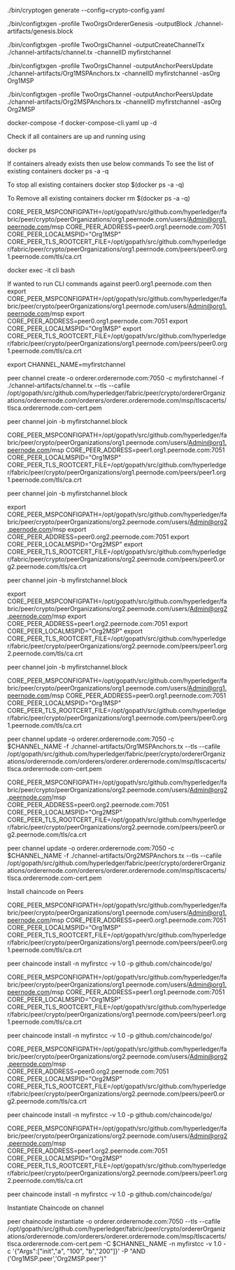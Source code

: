 ./bin/cryptogen generate --config=crypto-config.yaml

./bin/configtxgen -profile TwoOrgsOrdererGenesis -outputBlock ./channel-artifacts/genesis.block

./bin/configtxgen -profile TwoOrgsChannel -outputCreateChannelTx ./channel-artifacts/channel.tx -channelID myfirstchannel

./bin/configtxgen -profile TwoOrgsChannel -outputAnchorPeersUpdate ./channel-artifacts/Org1MSPAnchors.tx -channelID myfirstchannel -asOrg Org1MSP

./bin/configtxgen -profile TwoOrgsChannel -outputAnchorPeersUpdate ./channel-artifacts/Org2MSPAnchors.tx -channelID myfirstchannel -asOrg Org2MSP

docker-compose -f docker-compose-cli.yaml up -d

Check if all containers are up and running using

docker ps

If containers already exists then use below commands 
To see the list of existing containers
docker ps -a -q

To stop all existing containers 
docker stop $(docker ps -a -q)

To Remove all existing containers 
docker rm $(docker ps -a -q)

CORE_PEER_MSPCONFIGPATH=/opt/gopath/src/github.com/hyperledger/fabric/peer/crypto/peerOrganizations/org1.peernode.com/users/Admin@org1.peernode.com/msp
CORE_PEER_ADDRESS=peer0.org1.peernode.com:7051
CORE_PEER_LOCALMSPID="Org1MSP"
CORE_PEER_TLS_ROOTCERT_FILE=/opt/gopath/src/github.com/hyperledger/fabric/peer/crypto/peerOrganizations/org1.peernode.com/peers/peer0.org1.peernode.com/tls/ca.crt


docker exec -it cli bash

If wanted to run CLI commands against peer0.org1.peernode.com then
export CORE_PEER_MSPCONFIGPATH=/opt/gopath/src/github.com/hyperledger/fabric/peer/crypto/peerOrganizations/org1.peernode.com/users/Admin@org1.peernode.com/msp
export CORE_PEER_ADDRESS=peer0.org1.peernode.com:7051
export CORE_PEER_LOCALMSPID="Org1MSP"
export CORE_PEER_TLS_ROOTCERT_FILE=/opt/gopath/src/github.com/hyperledger/fabric/peer/crypto/peerOrganizations/org1.peernode.com/peers/peer0.org1.peernode.com/tls/ca.crt

export CHANNEL_NAME=myfirstchannel

peer channel create -o orderer.orderernode.com:7050 -c myfirstchannel -f ./channel-artifacts/channel.tx --tls --cafile /opt/gopath/src/github.com/hyperledger/fabric/peer/crypto/ordererOrganizations/orderernode.com/orderers/orderer.orderernode.com/msp/tlscacerts/tlsca.orderernode.com-cert.pem

peer channel join -b myfirstchannel.block

CORE_PEER_MSPCONFIGPATH=/opt/gopath/src/github.com/hyperledger/fabric/peer/crypto/peerOrganizations/org1.peernode.com/users/Admin@org1.peernode.com/msp 
CORE_PEER_ADDRESS=peer1.org1.peernode.com:7051 
CORE_PEER_LOCALMSPID="Org1MSP" 
CORE_PEER_TLS_ROOTCERT_FILE=/opt/gopath/src/github.com/hyperledger/fabric/peer/crypto/peerOrganizations/org1.peernode.com/peers/peer1.org1.peernode.com/tls/ca.crt 

peer channel join -b myfirstchannel.block


export CORE_PEER_MSPCONFIGPATH=/opt/gopath/src/github.com/hyperledger/fabric/peer/crypto/peerOrganizations/org2.peernode.com/users/Admin@org2.peernode.com/msp
export CORE_PEER_ADDRESS=peer0.org2.peernode.com:7051
export CORE_PEER_LOCALMSPID="Org2MSP"
export CORE_PEER_TLS_ROOTCERT_FILE=/opt/gopath/src/github.com/hyperledger/fabric/peer/crypto/peerOrganizations/org2.peernode.com/peers/peer0.org2.peernode.com/tls/ca.crt 

peer channel join -b myfirstchannel.block

export CORE_PEER_MSPCONFIGPATH=/opt/gopath/src/github.com/hyperledger/fabric/peer/crypto/peerOrganizations/org2.peernode.com/users/Admin@org2.peernode.com/msp
export CORE_PEER_ADDRESS=peer1.org2.peernode.com:7051
export CORE_PEER_LOCALMSPID="Org2MSP"
export CORE_PEER_TLS_ROOTCERT_FILE=/opt/gopath/src/github.com/hyperledger/fabric/peer/crypto/peerOrganizations/org2.peernode.com/peers/peer1.org2.peernode.com/tls/ca.crt 

peer channel join -b myfirstchannel.block

CORE_PEER_MSPCONFIGPATH=/opt/gopath/src/github.com/hyperledger/fabric/peer/crypto/peerOrganizations/org1.peernode.com/users/Admin@org1.peernode.com/msp 
CORE_PEER_ADDRESS=peer0.org1.peernode.com:7051 
CORE_PEER_LOCALMSPID="Org1MSP" 
CORE_PEER_TLS_ROOTCERT_FILE=/opt/gopath/src/github.com/hyperledger/fabric/peer/crypto/peerOrganizations/org1.peernode.com/peers/peer0.org1.peernode.com/tls/ca.crt 

peer channel update -o orderer.orderernode.com:7050 -c $CHANNEL_NAME -f ./channel-artifacts/Org1MSPAnchors.tx --tls --cafile /opt/gopath/src/github.com/hyperledger/fabric/peer/crypto/ordererOrganizations/orderernode.com/orderers/orderer.orderernode.com/msp/tlscacerts/tlsca.orderernode.com-cert.pem

CORE_PEER_MSPCONFIGPATH=/opt/gopath/src/github.com/hyperledger/fabric/peer/crypto/peerOrganizations/org2.peernode.com/users/Admin@org2.peernode.com/msp 
CORE_PEER_ADDRESS=peer0.org2.peernode.com:7051 
CORE_PEER_LOCALMSPID="Org2MSP" 
CORE_PEER_TLS_ROOTCERT_FILE=/opt/gopath/src/github.com/hyperledger/fabric/peer/crypto/peerOrganizations/org2.peernode.com/peers/peer0.org2.peernode.com/tls/ca.crt 

peer channel update -o orderer.orderernode.com:7050 -c $CHANNEL_NAME -f ./channel-artifacts/Org2MSPAnchors.tx --tls --cafile /opt/gopath/src/github.com/hyperledger/fabric/peer/crypto/ordererOrganizations/orderernode.com/orderers/orderer.orderernode.com/msp/tlscacerts/tlsca.orderernode.com-cert.pem

Install chaincode on Peers

CORE_PEER_MSPCONFIGPATH=/opt/gopath/src/github.com/hyperledger/fabric/peer/crypto/peerOrganizations/org1.peernode.com/users/Admin@org1.peernode.com/msp
CORE_PEER_ADDRESS=peer0.org1.peernode.com:7051
CORE_PEER_LOCALMSPID="Org1MSP"
CORE_PEER_TLS_ROOTCERT_FILE=/opt/gopath/src/github.com/hyperledger/fabric/peer/crypto/peerOrganizations/org1.peernode.com/peers/peer0.org1.peernode.com/tls/ca.crt

peer chaincode install -n myfirstcc -v 1.0 -p github.com/chaincode/go/

CORE_PEER_MSPCONFIGPATH=/opt/gopath/src/github.com/hyperledger/fabric/peer/crypto/peerOrganizations/org1.peernode.com/users/Admin@org1.peernode.com/msp
CORE_PEER_ADDRESS=peer1.org1.peernode.com:7051
CORE_PEER_LOCALMSPID="Org1MSP"
CORE_PEER_TLS_ROOTCERT_FILE=/opt/gopath/src/github.com/hyperledger/fabric/peer/crypto/peerOrganizations/org1.peernode.com/peers/peer1.org1.peernode.com/tls/ca.crt

peer chaincode install -n myfirstcc -v 1.0 -p github.com/chaincode/go/

CORE_PEER_MSPCONFIGPATH=/opt/gopath/src/github.com/hyperledger/fabric/peer/crypto/peerOrganizations/org2.peernode.com/users/Admin@org2.peernode.com/msp
CORE_PEER_ADDRESS=peer0.org2.peernode.com:7051
CORE_PEER_LOCALMSPID="Org2MSP"
CORE_PEER_TLS_ROOTCERT_FILE=/opt/gopath/src/github.com/hyperledger/fabric/peer/crypto/peerOrganizations/org2.peernode.com/peers/peer0.org2.peernode.com/tls/ca.crt

peer chaincode install -n myfirstcc -v 1.0 -p github.com/chaincode/go/

CORE_PEER_MSPCONFIGPATH=/opt/gopath/src/github.com/hyperledger/fabric/peer/crypto/peerOrganizations/org2.peernode.com/users/Admin@org2.peernode.com/msp
CORE_PEER_ADDRESS=peer1.org2.peernode.com:7051
CORE_PEER_LOCALMSPID="Org2MSP"
CORE_PEER_TLS_ROOTCERT_FILE=/opt/gopath/src/github.com/hyperledger/fabric/peer/crypto/peerOrganizations/org2.peernode.com/peers/peer1.org2.peernode.com/tls/ca.crt

peer chaincode install -n myfirstcc -v 1.0 -p github.com/chaincode/go/


Instantiate Chaincode on channel

peer chaincode instantiate -o orderer.orderernode.com:7050 --tls --cafile /opt/gopath/src/github.com/hyperledger/fabric/peer/crypto/ordererOrganizations/orderernode.com/orderers/orderer.orderernode.com/msp/tlscacerts/tlsca.orderernode.com-cert.pem -C $CHANNEL_NAME -n myfirstcc -v 1.0 -c '{"Args":["init","a", "100", "b","200"]}' -P "AND ('Org1MSP.peer','Org2MSP.peer')"

